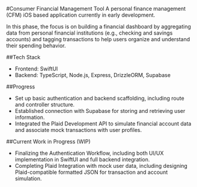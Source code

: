 #Consumer Financial Management Tool
A personal finance management (CFM) iOS based application currently in early development.

In this phase, the focus is on building a financial dashboard by aggregating data from personal financial institutions (e.g., checking and savings accounts) and tagging transactions to help users organize and understand their spending behavior.

##Tech Stack
- Frontend: SwiftUI
- Backend: TypeScript, Node.js, Express, DrizzleORM, Supabase

##Progress
- Set up basic authentication and backend scaffolding, including route and controller structure.
- Established connection with Supabase for storing and retrieving user information.
- Integrated the Plaid Development API to simulate financial account data and associate mock transactions with user profiles.

##Current Work in Progress (WIP)
- Finalizing the Authentication Workflow, including both UI/UX implementation in SwiftUI and full backend integration.
- Completing Plaid Integration with mock user data, including designing Plaid-compatible formatted JSON for transaction and account simulation.